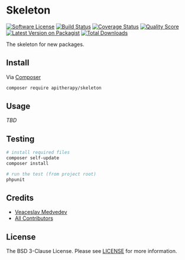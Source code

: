 # Skeleton

[![Software License][ico-license]][link-license]
[![Build Status][ico-travis]][link-travis]
[![Coverage Status][ico-scrutinizer]][link-scrutinizer]
[![Quality Score][ico-code-quality]][link-code-quality]
[![Latest Version on Packagist][ico-version]][link-packagist]
[![Total Downloads][ico-downloads]][link-downloads]

The skeleton for new packages.

## Install

Via [Composer](https://getcomposer.org)

```bash
composer require apitherapy/skeleton
```

## Usage

*TBD*

## Testing

```bash
# install required files
composer self-update
composer install

# run the test (from project root)
phpunit
```

## Credits

- [Veaceslav Medvedev](https://github.com/slavcodev)
- [All Contributors](../../contributors)

## License

The BSD 3-Clause License. Please see [LICENSE][link-license] for more information.

[ico-version]: https://img.shields.io/packagist/v/apitherapy/skeleton.svg?style=flat-square
[ico-license]: https://img.shields.io/badge/License-BSD%203--Clause-blue.svg?style=flat-square
[ico-travis]: https://img.shields.io/travis/apitherapy/skeleton/master.svg?style=flat-square
[ico-scrutinizer]: https://img.shields.io/scrutinizer/coverage/g/apitherapy/skeleton.svg?style=flat-square
[ico-code-quality]: https://img.shields.io/scrutinizer/g/apitherapy/skeleton.svg?style=flat-square
[ico-downloads]: https://img.shields.io/packagist/dt/apitherapy/skeleton.svg?style=flat-square

[link-packagist]: https://packagist.org/packages/apitherapy/skeleton
[link-license]: LICENSE
[link-travis]: https://travis-ci.org/apitherapy/skeleton
[link-scrutinizer]: https://scrutinizer-ci.com/g/apitherapy/skeleton/code-structure
[link-code-quality]: https://scrutinizer-ci.com/g/apitherapy/skeleton
[link-downloads]: https://packagist.org/packages/apitherapy/skeleton